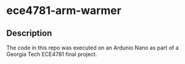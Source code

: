 # ece4781-arm-warmer

## Description

The code in this repo was executed on an Ardunio Nano as part of a Georgia Tech ECE4781 final project.
